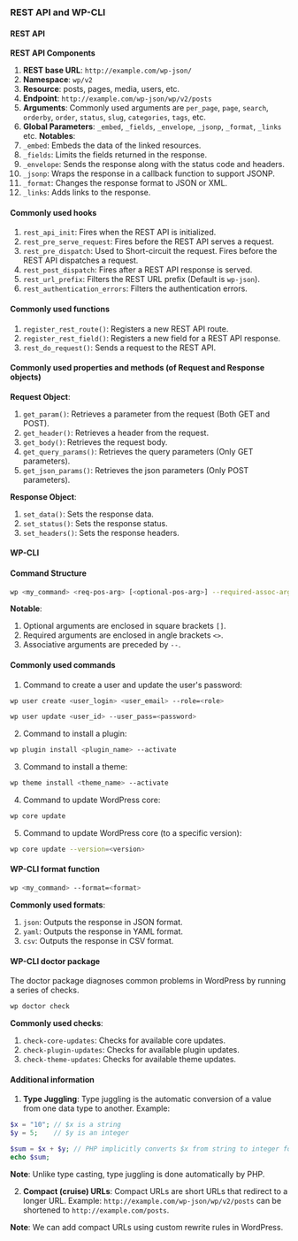 ### REST API and WP-CLI

#### REST API

**REST API Components**

1. **REST base URL**: `http://example.com/wp-json/`
2. **Namespace**: `wp/v2`
3. **Resource**: posts, pages, media, users, etc.
4. **Endpoint**: `http://example.com/wp-json/wp/v2/posts`
5. **Arguments**: Commonly used arguments are `per_page`, `page`, `search`, `orderby`, `order`, `status`, `slug`, `categories`, `tags`, etc.
6. **Global Parameters**: `_embed`, `_fields`, `_envelope`, `_jsonp`, `_format`, `_links` etc.
   **Notables**:
7. `_embed`: Embeds the data of the linked resources.
8. `_fields`: Limits the fields returned in the response.
9. `_envelope`: Sends the response along with the status code and headers.
10. `_jsonp`: Wraps the response in a callback function to support JSONP.
11. `_format`: Changes the response format to JSON or XML.
12. `_links`: Adds links to the response.

#### Commonly used hooks

1. `rest_api_init`: Fires when the REST API is initialized.
2. `rest_pre_serve_request`: Fires before the REST API serves a request.
3. `rest_pre_dispatch`: Used to Short-circuit the request. Fires before the REST API dispatches a request.
4. `rest_post_dispatch`: Fires after a REST API response is served.
5. `rest_url_prefix`: Filters the REST URL prefix (Default is `wp-json`).
6. `rest_authentication_errors`: Filters the authentication errors.

#### Commonly used functions

1. `register_rest_route()`: Registers a new REST API route.
2. `register_rest_field()`: Registers a new field for a REST API response.
3. `rest_do_request()`: Sends a request to the REST API.

#### Commonly used properties and methods (of Request and Response objects)

**Request Object**:

1. `get_param()`: Retrieves a parameter from the request (Both GET and POST).
2. `get_header()`: Retrieves a header from the request.
3. `get_body()`: Retrieves the request body.
4. `get_query_params()`: Retrieves the query parameters (Only GET parameters).
5. `get_json_params()`: Retrieves the json parameters (Only POST parameters).

**Response Object**:

1. `set_data()`: Sets the response data.
2. `set_status()`: Sets the response status.
3. `set_headers()`: Sets the response headers.

#### WP-CLI

#### Command Structure

```bash
wp <my_command> <req-pos-arg> [<optional-pos-arg>] --required-assoc-arg=<value> [--optional-assoc-arg=<value>]
```

**Notable**:

1. Optional arguments are enclosed in square brackets `[]`.
2. Required arguments are enclosed in angle brackets `<>`.
3. Associative arguments are preceded by `--`.

#### Commonly used commands

1. Command to create a user and update the user's password:

```bash
wp user create <user_login> <user_email> --role=<role>

wp user update <user_id> --user_pass=<password>
```

2. Command to install a plugin:

```bash
wp plugin install <plugin_name> --activate
```

3. Command to install a theme:

```bash
wp theme install <theme_name> --activate
```

4. Command to update WordPress core:

```bash
wp core update
```

5. Command to update WordPress core (to a specific version):

```bash
wp core update --version=<version>
```

#### WP-CLI format function

```bash
wp <my_command> --format=<format>
```

**Commonly used formats**:

1. `json`: Outputs the response in JSON format.
2. `yaml`: Outputs the response in YAML format.
3. `csv`: Outputs the response in CSV format.

#### WP-CLI doctor package

The doctor package diagnoses common problems in WordPress by running a series of checks.

```bash
wp doctor check
```

**Commonly used checks**:

1. `check-core-updates`: Checks for available core updates.
2. `check-plugin-updates`: Checks for available plugin updates.
3. `check-theme-updates`: Checks for available theme updates.

#### Additional information

1. **Type Juggling**: Type juggling is the automatic conversion of a value from one data type to another.
   Example:

```php
$x = "10"; // $x is a string
$y = 5;    // $y is an integer

$sum = $x + $y; // PHP implicitly converts $x from string to integer for addition
echo $sum;
```

**Note**: Unlike type casting, type juggling is done automatically by PHP.

2. **Compact (cruise) URLs**: Compact URLs are short URLs that redirect to a longer URL.
   Example:
   `http://example.com/wp-json/wp/v2/posts` can be shortened to `http://example.com/posts`.

**Note**: We can add compact URLs using custom rewrite rules in WordPress.
